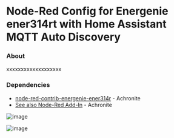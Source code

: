Node-Red Config for Energenie ener314rt with Home Assistant MQTT Auto Discovery
=======================================

### About
xxxxxxxxxxxxxxxxxxx

### Dependencies
* [node-red-contrib-energenie-ener314r](https://github.com/Achronite/node-red-contrib-energenie-ener314rt) - Achronite
* [See also Node-Red Add-In](https://flows.nodered.org/node/node-red-contrib-energenie-ener314rt) - Achronite







![image](https://user-images.githubusercontent.com/5207490/211158104-ce63a08e-e317-448b-96e2-906fa30339e2.png)

![image](https://user-images.githubusercontent.com/5207490/211158113-9ee64122-1093-4045-b866-0ae8a139a6ab.png)
